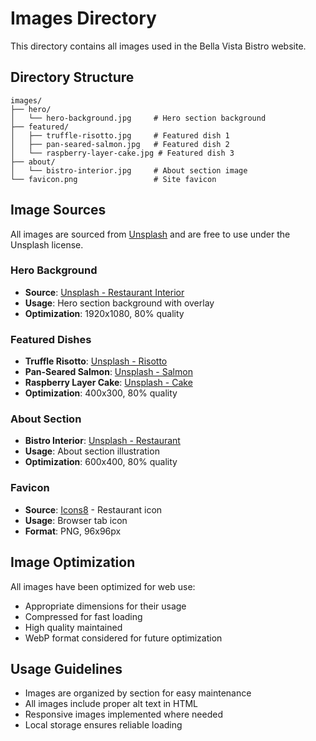 # Images Directory

This directory contains all images used in the Bella Vista Bistro website.

## Directory Structure

```
images/
├── hero/
│   └── hero-background.jpg     # Hero section background
├── featured/
│   ├── truffle-risotto.jpg     # Featured dish 1
│   ├── pan-seared-salmon.jpg   # Featured dish 2
│   └── raspberry-layer-cake.jpg # Featured dish 3
├── about/
│   └── bistro-interior.jpg     # About section image
└── favicon.png                 # Site favicon
```

## Image Sources

All images are sourced from [Unsplash](https://unsplash.com) and are free to use under the Unsplash license.

### Hero Background

- **Source**: [Unsplash - Restaurant Interior](https://unsplash.com/photos/1414235077428-338989a2e8c0)
- **Usage**: Hero section background with overlay
- **Optimization**: 1920x1080, 80% quality

### Featured Dishes

- **Truffle Risotto**: [Unsplash - Risotto](https://unsplash.com/photos/1476124369491-e7addf5db371)
- **Pan-Seared Salmon**: [Unsplash - Salmon](https://unsplash.com/photos/1467003909585-2f8a72700288)
- **Raspberry Layer Cake**: [Unsplash - Cake](https://unsplash.com/photos/1565958011703-44f9829ba187)
- **Optimization**: 400x300, 80% quality

### About Section

- **Bistro Interior**: [Unsplash - Restaurant](https://unsplash.com/photos/1517248135467-4c7edcad34c4)
- **Usage**: About section illustration
- **Optimization**: 600x400, 80% quality

### Favicon

- **Source**: [Icons8](https://icons8.com) - Restaurant icon
- **Usage**: Browser tab icon
- **Format**: PNG, 96x96px

## Image Optimization

All images have been optimized for web use:

- Appropriate dimensions for their usage
- Compressed for fast loading
- High quality maintained
- WebP format considered for future optimization

## Usage Guidelines

- Images are organized by section for easy maintenance
- All images include proper alt text in HTML
- Responsive images implemented where needed
- Local storage ensures reliable loading
